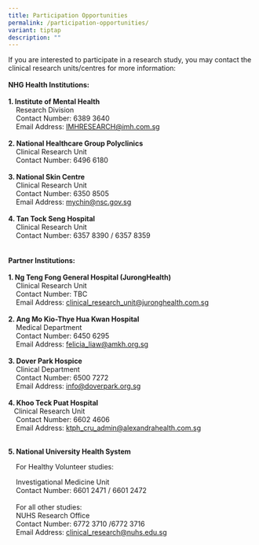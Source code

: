 ```yaml
---
title: Participation Opportunities
permalink: /participation-opportunities/
variant: tiptap
description: ""
---
```

<p>If you are interested to participate in a research study, you may contact
the clinical research units/centres for more information:
<br>
<br><strong>NHG Health Institutions:</strong>
<br>
<br><strong>1. Institute of Mental Health</strong>
<br>&nbsp;&nbsp;&nbsp; Research Division
<br>&nbsp;&nbsp;&nbsp; Contact Number: 6389 3640
<br>&nbsp;&nbsp;&nbsp; Email Address: <a href="mailto:IMHRESEARCH@imh.com.sg" rel="noopener noreferrer nofollow" target="_blank">IMHRESEARCH@imh.com.sg</a>
<br>
<br><strong>2. National Healthcare Group Polyclinics</strong>
<br>&nbsp;&nbsp;&nbsp; Clinical Research Unit
<br>&nbsp;&nbsp;&nbsp; Contact Number: 6496 6180
<br>
<br><strong>3. National Skin Centre</strong>
<br>&nbsp;&nbsp;&nbsp; Clinical Research Unit
<br>&nbsp;&nbsp;&nbsp; Contact Number: 6350 8505
<br>&nbsp;&nbsp;&nbsp; Email Address: <a href="mailto:mychin@nsc.gov.sg" rel="noopener noreferrer nofollow" target="_blank">mychin@nsc.gov.sg</a>
<br>
<br><strong>4. Tan Tock Seng Hospital</strong>
<br>&nbsp;&nbsp;&nbsp; Clinical Research Unit
<br>&nbsp;&nbsp;&nbsp; Contact Number: 6357 8390 / 6357 8359
<br>
<br>
<br><strong>Partner Institutions:</strong>
<br>
<br><strong>1. Ng Teng Fong General Hospital (JurongHealth)</strong>
<br>&nbsp;&nbsp;&nbsp; Clinical Research Unit
<br>&nbsp;&nbsp;&nbsp; Contact Number: TBC
<br>&nbsp;&nbsp;&nbsp; Email Address: <a href="mailto:clinical_research_unit@juronghealth.com.sg" rel="noopener noreferrer nofollow" target="_blank">clinical_research_unit@juronghealth.com.sg</a>
<br>
<br><strong>2. Ang Mo Kio-Thye Hua Kwan Hospital</strong>
<br>&nbsp;&nbsp;&nbsp; Medical Department
<br>&nbsp;&nbsp;&nbsp; Contact Number: 6450 6295
<br>&nbsp;&nbsp;&nbsp; Email Address: <a href="mailto:felicia_liaw@amkh.org.sg" rel="noopener noreferrer nofollow" target="_blank">felicia_liaw@amkh.org.sg</a>
<br>
<br><strong>3. Dover Park Hospice</strong>
<br>&nbsp;&nbsp;&nbsp; Clinical Department
<br>&nbsp;&nbsp;&nbsp; Contact Number: 6500 7272
<br>&nbsp;&nbsp;&nbsp; Email Address: <a href="mailto:info@doverpark.org.sg" rel="noopener noreferrer nofollow" target="_blank">info@doverpark.org.sg</a>
<br>
<br><strong>4. Khoo Teck Puat Hospital</strong>
<br>&nbsp;&nbsp; Clinical Research Unit
<br>&nbsp;&nbsp;&nbsp; Contact Number: 6602 4606
<br>&nbsp;&nbsp;&nbsp; Email Address: <a href="mailto:ktph_cru_admin@alexandrahealth.com.sg" rel="noopener noreferrer nofollow" target="_blank">ktph_cru_admin@alexandrahealth.com.sg</a>
<br>&nbsp;</p>
<p><strong>5. National University Health System</strong>
</p>
<p>&nbsp;&nbsp;&nbsp; For Healthy Volunteer studies:</p>
<p>&nbsp;&nbsp;&nbsp; Investigational Medicine Unit
<br>&nbsp;&nbsp;&nbsp; Contact Number: 6601 2471 / 6601 2472
<br>
<br>&nbsp;&nbsp;&nbsp; For all other studies:
<br>&nbsp;&nbsp;&nbsp; NUHS Research Office
<br>&nbsp;&nbsp;&nbsp; Contact Number: 6772 3710 /6772 3716
<br>&nbsp;&nbsp;&nbsp; Email Address: <a href="mailto:clinical_research@nuhs.edu.sg" rel="noopener noreferrer nofollow" target="_blank">clinical_research@nuhs.edu.sg</a>
</p>